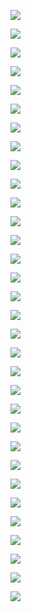 ![](results/aleph.ring-middleware.r10k.t16.c400.d600s.png)

![](results/aleph.ring-middleware.r45k.t16.c400.d600s.png)

![](results/aleph.ring.r10k.t16.c400.d600s.png)

![](results/aleph.ring.r45k.t16.c400.d600s.png)

![](results/aleph.ring.r50k.t16.c400.d600s.png)

![](results/aleph.ring.r60k.t16.c400.d600s.png)

![](results/aleph.ring.r75k.t16.c400.d600s.png)

![](results/aleph.ring.r90k.t16.c400.d600s.png)

![](results/httpkit.ring-middleware.r50k.t16.c400.d600s.png)

![](results/httpkit.ring-middleware.r60k.t16.c400.d600s.png)

![](results/httpkit.ring-middleware.r75k.t16.c400.d600s.png)

![](results/httpkit.ring-middleware.r90k.t16.c400.d600s.png)

![](results/httpkit.ring.r50k.t16.c400.d600s.png)

![](results/httpkit.ring.r60k.t16.c400.d600s.png)

![](results/httpkit.ring.r75k.t16.c400.d600s.png)

![](results/httpkit.ring.r90k.t16.c400.d600s.png)

![](results/jetty.ring-middleware.r50k.t16.c400.d600s.png)

![](results/jetty.ring-middleware.r60k.t16.c400.d600s.png)

![](results/jetty.ring-middleware.r70k.t16.c400.d600s.png)

![](results/jetty.ring-middleware.r75k.t16.c400.d600s.png)

![](results/jetty.ring-middleware.r90k.t16.c400.d600s.png)

![](results/jetty.ring.r50k.t16.c400.d600s.png)

![](results/jetty.ring.r60k.t16.c400.d600s.png)

![](results/jetty.ring.r70k.t16.c400.d600s.png)

![](results/jetty.ring.r75k.t16.c400.d600s.png)

![](results/jetty.ring.r90k.t16.c400.d600s.png)

![](results/pohjavirta.ring-middleware.r60k.t16.c400.d600s.png)

![](results/pohjavirta.ring-middleware.r75k.t16.c400.d600s.png)

![](results/pohjavirta.ring-middleware.r90k.t16.c400.d600s.png)

![](results/pohjavirta.ring.r60k.t16.c400.d600s.png)

![](results/pohjavirta.ring.r75k.t16.c400.d600s.png)

![](results/pohjavirta.ring.r90k.t16.c400.d600s.png)